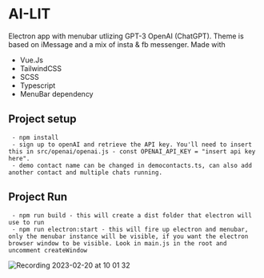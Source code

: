 # AI-LIT
Electron app with menubar utlizing GPT-3 OpenAI (ChatGPT). Theme is based on iMessage and a mix of insta & fb messenger. Made with 

- Vue.Js
- TailwindCSS
- SCSS
- Typescript
- MenuBar dependency 

## Project setup
```
 - npm install
 - sign up to openAI and retrieve the API key. You'll need to insert this in src/openai/openai.js - const OPENAI_API_KEY = "insert api key here".
 - demo contact name can be changed in democontacts.ts, can also add another contact and multiple chats running. 
```
## Project Run
```
 - npm run build - this will create a dist folder that electron will use to run 
 - npm run electron:start - this will fire up electron and menubar, only the menubar instance will be visible, if you want the electron browser window to be visible. Look in main.js in the root and uncomment createWindow 

```

![Recording 2023-02-20 at 10 01 32](https://user-images.githubusercontent.com/83709354/219992185-98067384-a74c-429a-b457-15984cd5f324.gif)
